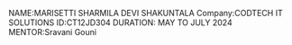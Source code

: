 NAME:MARISETTI SHARMILA DEVI SHAKUNTALA
Company:CODTECH IT SOLUTIONS
ID:CT12JD304
DURATION: MAY TO JULY 2024
MENTOR:Sravani Gouni
